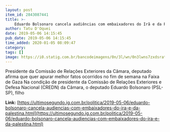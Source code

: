 ```yaml
---
layout: post
item_id: 2843087441
title: >-
    Eduardo Bolsonaro cancela audiências com embaixadores do Irã e da Palestina
author: Tatu D'Oquei
date: 2019-05-06 14:15:45
pub_date: 2019-05-06 14:15:45
time_added: 2020-01-05 08:09:47
category: 
tags: []
image: https://i0.statig.com.br/bancodeimagens/0n/3l/wn/0n3lwns7zxdsratttvu6s3906.jpg
---
```


Presidente da Comissão de Relações Exteriores da Câmara, deputado afirma que quer apurar melhor fatos ocorridos no fim de semana na Faixa de Gaza Na condição de presidente da Comissão de Relações Exteriores e Defesa Nacional (CREDN) da Câmara, o deputado Eduardo Bolsonaro (PSL-SP), filho

**Link:** [https://ultimosegundo.ig.com.br/politica/2019-05-06/eduardo-bolsonaro-cancela-audiencias-com-embaixadores-do-ira-e-da-palestina.html](https://ultimosegundo.ig.com.br/politica/2019-05-06/eduardo-bolsonaro-cancela-audiencias-com-embaixadores-do-ira-e-da-palestina.html)

